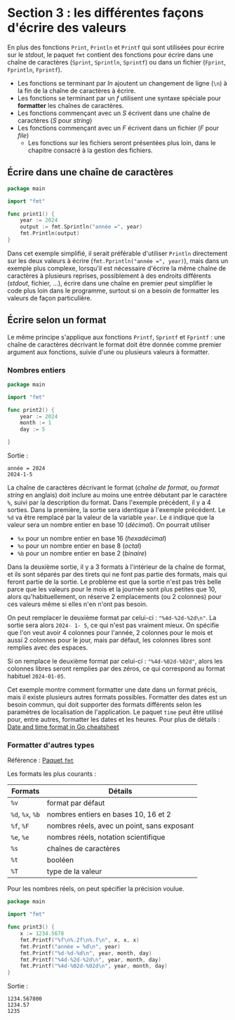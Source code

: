 # Section 3 : les différentes façons d'écrire des valeurs

En plus des fonctions `Print`, `Println` et `Printf` qui sont utilisées pour écrire sur le _stdout_, le paquet `fmt`
contient des fonctions pour écrire dans une chaîne de caractères (`Sprint`, `Sprintln`, `Sprintf`) ou dans un
fichier (`Fprint`, `Fprintln`, `Fprintf`).

- Les fonctions se terminant par *ln* ajoutent un changement de ligne (`\n`) à la fin de la chaîne de caractères à
  écrire.
- Les fonctions se terminant par un *f* utilisent une syntaxe spéciale pour **formatter** les chaînes de caractères.
- Les fonctions commençant avec un *S* écrivent dans une chaîne de caractères (*S* pour *string*)
- Les fonctions commençant avec un *F* écrivent dans un fichier (*F* pour *file*)
    - Les fonctions sur les fichiers seront présentées plus loin, dans le chapitre consacré à la gestion des fichiers.

## Écrire dans une chaîne de caractères

```Go
package main

import "fmt"

func print1() {
	year := 2024
	output := fmt.Sprintln("année =", year)
	fmt.Println(output)
}
```

Dans cet exemple simplifié, il serait préférable d'utiliser `Println` directement sur les deux valeurs à
écrire (`fmt.Pprintln("année =", year)`), mais dans un exemple plus complexe, lorsqu'il est nécessaire d'écrire la même
chaîne de caractères à plusieurs reprises, possiblement à des endroits différents (_stdout_, fichier, ...), écrire dans
une chaîne en premier peut simplifier le code plus loin dans le programme, surtout si on a besoin de formatter les
valeurs de façon particulière.

## Écrire selon un format

Le même principe s'applique aux fonctions `Printf`, `Sprintf` et `Fprintf` : une chaîne de caractères décrivant le
format doit être donnée comme premier argument aux fonctions, suivie d'une ou plusieurs valeurs à formatter.

### Nombres entiers

```Go
package main

import "fmt"

func print2() {
	year := 2024
	month := 1
	day := 5

}
```

Sortie :

```
année = 2024
2024-1-5
```

La chaîne de caractères décrivant le format (_chaîne de format_, ou _format string_ en anglais) doit inclure au moins
une entrée débutant par le caractère `%`, suivi par la description du format. Dans l'exemple précédent, il y a 4
sorties.
Dans la première, la sortie sera identique à l'exemple précédent. Le `%d` va être remplacé par la valeur de la
variable `year`. Le `d` indique que la valeur sera un nombre entier en base 10 (_décimal_). On pourrait utiliser

- `%x` pour un nombre entier en base 16 (_hexadécimal_)
- `%o` pour un nombre entier en base 8 (_octal_)
- `%b` pour un nombre entier en base 2 (_binaire_)

Dans la deuxième sortie, il y a 3 formats à l'intérieur de la chaîne de format, et ils sont séparés par des tirets qui
ne font pas partie des formats, mais qui feront partie de la sortie. Le problème est que la sortie n'est pas très belle
parce que les valeurs pour le mois et la journée sont plus petites que 10, alors qu'habituellement, on réserve 2
emplacements (ou 2 colonnes) pour ces valeurs même si elles n'en n'ont pas besoin.

On peut remplacer le deuxième format par celui-ci : `"%4d-%2d-%2d\n"`. La sortie sera alors `2024- 1- 5`, ce qui n'est
pas vraiment mieux. On spécifie que l'on veut avoir 4 colonnes pour l'année, 2 colonnes pour le mois et aussi 2 colonnes
pour le jour, mais par défaut, les colonnes libres sont remplies avec des espaces.

Si on remplace le deuxième format par celui-ci : `"%4d-%02d-%02d"`, alors les colonnes libres seront remplies par des
zéros, ce qui correspond au format habituel `2024-01-05`.

Cet exemple montre comment formatter une date dans un format précis, mais il existe plusieurs autres formats possibles.
Formatter des dates est un besoin commun, qui doit supporter des formats différents selon les paramètres
de localisation de l'application. Le paquet `time` peut être utilisé pour, entre autres, formatter les dates et
les heures. Pour plus de détails :
[Date and time format in Go cheatsheet](https://gosamples.dev/date-time-format-cheatsheet/)

### Formatter d'autres types

Référence : [Paquet `fmt`](https://pkg.go.dev/fmt)

Les formats les plus courants :

| Formats          | Détails                                     |
|------------------|---------------------------------------------|
| `%v`             | format par défaut                           |
| `%d`, `%x`, `%b` | nombres entiers en bases 10, 16 et 2        |
| `%f`, `%F`       | nombres réels, avec un point, sans exposant |
| `%e`, `%e`       | nombres réels, notation scientifique        |
| `%s`             | chaînes de caractères                       |
| `%t`             | booléen                                     |
| `%T`             | type de la valeur                           |

Pour les nombres réels, on peut spécifier la précision voulue.

```Go
package main

import "fmt"

func print3() {
	x := 1234.5678
	fmt.Printf("%f\n%.2f\n%.f\n", x, x, x)
	fmt.Printf("année = %d\n", year)
	fmt.Printf("%d-%d-%d\n", year, month, day)
	fmt.Printf("%4d-%2d-%2d\n", year, month, day)
	fmt.Printf("%4d-%02d-%02d\n", year, month, day)
}
```

Sortie :

```
1234.567800
1234.57
1235
```